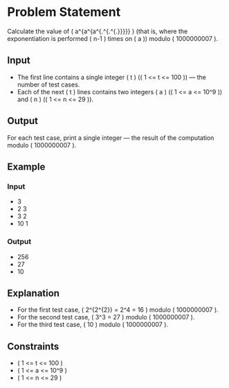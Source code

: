 # Problem Statement

Calculate the value of \( a^{a^{a^{.^{.^{.}}}}} \) (that is, where the exponentiation is performed \( n-1 \) times on \( a \)) modulo \( 1000000007 \).

## Input

- The first line contains a single integer \( t \) (\( 1 <= t <= 100 \)) — the number of test cases.
- Each of the next \( t \) lines contains two integers \( a \) (\( 1 <= a <= 10^9 \)) and \( n \) (\( 1 <= n <= 29 \)).

## Output

For each test case, print a single integer — the result of the computation modulo \( 1000000007 \).

## Example

### Input

- 3
- 2 3
- 3 2
- 10 1

### Output

- 256
- 27
- 10

## Explanation

- For the first test case, \( 2^{2^{2}} = 2^4 = 16 \) modulo \( 1000000007 \).
- For the second test case, \( 3^3 = 27 \) modulo \( 1000000007 \).
- For the third test case, \( 10 \) modulo \( 1000000007 \).

## Constraints

- \( 1 <= t <= 100 \)
- \( 1 <= a <= 10^9 \)
- \( 1 <= n <= 29 \)
